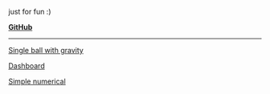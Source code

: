 just for fun :)

[**GitHub**](https://github.com/Housz/SimDemos)

---

[Single ball with gravity](./1.SingleBallwithGravity/index.html)

[Dashboard](2.DashBoard/index.html)

[Simple numerical](3.SimpleNumerical\index.html)
